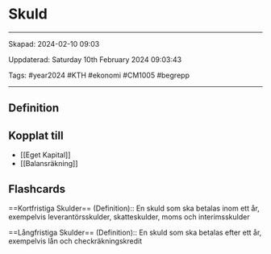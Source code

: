 # Skuld

---

Skapad: 2024-02-10 09:03

Uppdaterad: Saturday 10th February 2024 09:03:43

Tags: #year2024 #KTH #ekonomi #CM1005 #begrepp

---

## Definition

## Kopplat till

- [[Eget Kapital]]
- [[Balansräkning]]

## Flashcards

==Kortfristiga Skulder== (Definition):: En skuld som ska betalas inom ett år, exempelvis leverantörsskulder, skatteskulder, moms och interimsskulder
<!--SR:!2024-02-16,10,288!2024-02-17,11,285-->

==Långfristiga Skulder== (Definition):: En skuld som ska betalas efter ett år, exempelvis lån och checkräkningskredit
<!--SR:!2024-02-24,14,296!2024-02-17,11,285-->
